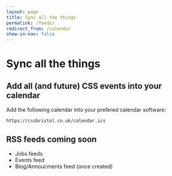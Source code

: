 ```yaml
---
layout: page
title: Sync all the things
permalink: /feeds/
redirect_from: /calendar
show-in-nav: false
---
```


# Sync all the things

## Add all (and future) CSS events into your calendar
Add the following calendar into your prefered calendar software:
```
https://cssbristol.co.uk/calendar.ics
```

## RSS feeds coming soon
- Jobs feeds
- Events feed
- Blog/Annoucments feed (once created)
